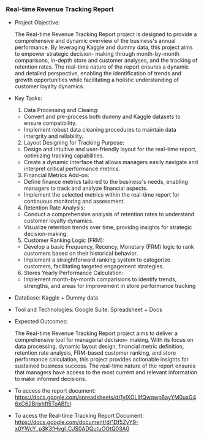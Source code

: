 ### **Real-time Revenue Tracking Report**

- Project Objective:

  The Real-time Revenue Tracking Report project is designed to provide a comprehensive and dynamic overview of the
  business's annual performance. By leveraging Kaggle and dummy data, this project aims to empower strategic decision-
  making through month-by-month comparisons, in-depth store and customer analyses, and the tracking of retention
  rates. The real-time nature of the report ensures a dynamic and detailed perspective, enabling the identification of
  trends and growth opportunities while facilitating a holistic understanding of customer loyalty dynamics.

- Key Tasks:

  1. Data Processing and Cleaing:
 
  - Convert and pre-process both dummy and Kaggle datasets to ensure compatibility.
  - Implement robust data cleaning procedures to maintain data intergrity and reliability.
 
  2. Layout Designing for Tracking Purpose:
 
  - Design and intuitive and user-friendly layout for the real-time report, optimizing tracking capabilities.
  - Create a dynamic interface that allows managers easily navigate and interpret critical performance metrics.
 
  3. Financial Metrics Add-on:

  - Define finance metrics tailored to the business's needs, enabling managers to track and analyze financial
    aspects.
  - Implement the selected metrics within the real-time report for continuous monitoring and assessment.

  4. Retention Rate Analysis:

  - Conduct a comprehensive analysis of retention rates to understand customer loyalty dynamics.
  - Visualize retention trends over time, providng insights for strategic decision-making.
 
  5. Customer Ranking Logic (FRM):

  - Develop a basic Frequency, Recency, Monetary (FRM) logic to rank customers based on their historical behavior.
  - Implement a straightforward ranking system to categorize customers, facilitating targeted engagement
    strategies. 

  6. Stores Yearly Performance Calculation:

  - Implement month-by-month comparisions to identify trends, strengths, and areas for improvement in store
    performance tracking

- Database: Kaggle + Dummy data

- Tool and Technologies: Google Suite: Spreadsheet + Docs

- Expected Outcomes:

  The Real-time Revenue Tracking Report project aims to deliver a comprehensive tool for managerial decision-
  making. With its focus on data processing, dynamic layout design, financial metric definition, retention rate
  analysis, FRM-based customer ranking, and store performance calculation, this project provides actionable
  insights for sustained business success. The real-time nature of the report ensures that managers have access to
  the most current and relevant information to make informed decisions.

- To access the report document: https://docs.google.com/spreadsheets/d/1ylXOLIlfQwqwp6ayYM0uxG46xC62Brixhft5ToABfcI

- To acess the Real-time Tracking Report Document: https://docs.google.com/document/d/1Df5ZyY9-x0YWcY_p3K3fHvgI_CJS0ADQutuOOtQ03A0 
